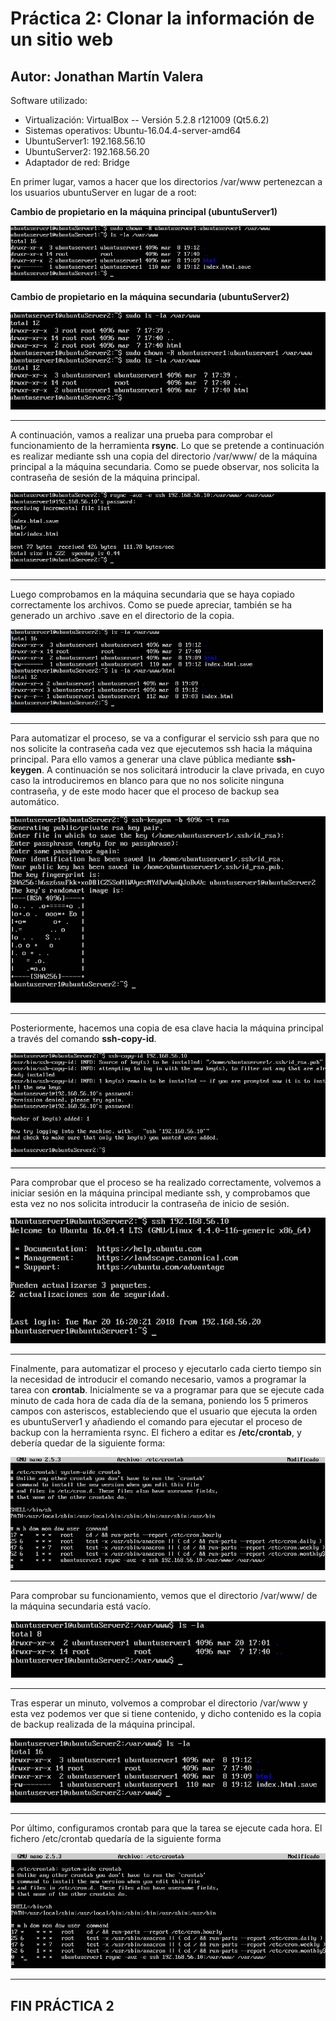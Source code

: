 # Práctica 2: Clonar la información de un sitio web
## Autor: Jonathan Martín Valera

Software utilizado:  

- Virtualización: VirtualBox -- Versión 5.2.8 r121009 (Qt5.6.2)
- Sistemas operativos: Ubuntu-16.04.4-server-amd64
- UbuntuServer1: 192.168.56.10
- UbuntuServer2: 192.168.56.20
- Adaptador de red: Bridge

En primer lugar, vamos a hacer que los directorios /var/www pertenezcan a los usuarios ubuntuServer en lugar de a root:

**Cambio de propietario en la máquina principal (ubuntuServer1)**

![img](https://github.com/jmv74211/SWAP/blob/master/Práctica_2/Imágenes/chown1.jpg)


**Cambio de propietario en la máquina secundaria (ubuntuServer2)**

![img](https://github.com/jmv74211/SWAP/blob/master/Práctica_2/Imágenes/chown2.jpg)

---

A continuación, vamos a realizar una prueba para comprobar el funcionamiento de la herramienta **rsync**. Lo que se pretende 
a continuación es realizar mediante ssh una copia del directorio /var/www/ de la máquina principal a la máquina secundaria.
Como se puede observar, nos solicita la contraseña de sesión de la máquina principal.

![img](https://github.com/jmv74211/SWAP/blob/master/Práctica_2/Imágenes/rsync_1.jpg)

---

Luego comprobamos en la máquina secundaria que se haya copiado correctamente los archivos. Como se puede apreciar, también se ha 
generado un archivo .save en el directorio de la copia.

![img](https://github.com/jmv74211/SWAP/blob/master/Práctica_2/Imágenes/rsync_2.jpg)

---

Para automatizar el proceso, se va a configurar el servicio ssh para que no nos solicite la contraseña cada vez que ejecutemos ssh hacia la máquina principal.
Para ello vamos a generar una clave pública mediante **ssh-keygen**. A continuación se nos solicitará introducir la clave privada, en cuyo caso la introduciremos 
en blanco para que no nos solicite ninguna contraseña, y de este modo hacer que el proceso de backup sea automático.

![img](https://github.com/jmv74211/SWAP/blob/master/Práctica_2/Imágenes/ssh_1.jpg)

---

Posteriormente, hacemos una copia de esa clave hacia la máquina principal a través del comando **ssh-copy-id**.

![img](https://github.com/jmv74211/SWAP/blob/master/Práctica_2/Imágenes/ssh_2.jpg)

---

Para comprobar que el proceso se ha realizado correctamente, volvemos a iniciar sesión en la máquina principal mediante ssh, y comprobamos que esta vez no nos
solicita introducir la contraseña de inicio de sesión.

![img](https://github.com/jmv74211/SWAP/blob/master/Práctica_2/Imágenes/ssh_3.jpg)

---

Finalmente, para automatizar el proceso y ejecutarlo cada cierto tiempo sin la necesidad de introducir el comando necesario, vamos a programar la tarea con **crontab**.
Inicialmente se va a programar para que se ejecute cada minuto de cada hora de cada día de la semana, poniendo los 5 primeros campos con asteriscos, estableciendo que el usuario
que ejecuta la orden es ubuntuServer1 y añadiendo el comando para ejecutar el proceso de backup con la herramienta rsync. El fichero a editar es **/etc/crontab**, y debería quedar
de la siguiente forma:

![img](https://github.com/jmv74211/SWAP/blob/master/Práctica_2/Imágenes/crontab_1.jpg)

---

Para comprobar su funcionamiento, vemos que el directorio /var/www/ de la máquina secundaria está vacío.

![img](https://github.com/jmv74211/SWAP/blob/master/Práctica_2/Imágenes/crontab_2.jpg)

---

Tras esperar un minuto, volvemos a comprobar el directorio /var/www y esta vez podemos ver que si tiene contenido, y dicho contenido es la copia de backup realizada de la máquina principal.

![img](https://github.com/jmv74211/SWAP/blob/master/Práctica_2/Imágenes/crontab_3.jpg)

---

Por último, configuramos crontab para que la tarea se ejecute cada hora. El fichero /etc/crontab quedaría de la siguiente forma

![img](https://github.com/jmv74211/SWAP/blob/master/Práctica_2/Imágenes/crontab_4.jpg)

---

##  FIN PRÁCTICA 2 
